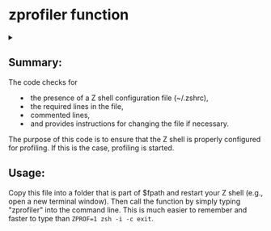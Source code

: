 # zprofiler function

<details><summary> 
  
  ## Summary:
  
  The code checks for
  - the presence of a Z shell configuration file (~/.zshrc),
  - the required lines in the file,
  - commented lines,
  - and provides instructions for changing the file if necessary.
  
  The purpose of this code is to ensure that the Z shell is properly configured for profiling. If this is the case, profiling is started.
  
  ## Usage:
  
  Copy this file into a folder that is part of $fpath and restart your Z shell (e.g., open a new terminal window). Then call the function by simply typing "zprofiler" into the command line. This is much easier to remember and faster to type than `ZPROF=1 zsh -i -c exit`.
  </summary>

  ## Description
  
  The first part of the code checks if the file ~/.zshrc exists. If it does not exist, it prints a message indicating that the file is missing and asks if Z shell is installed. Then it exits with a status code of 1.
  
  The second part is the actual function.
  
  1. The _file variable is set to $HOME/.zshrc, which represents the path to the users Z shell configuration file.
  
  2. The _search1 and _search2 variables store two different search patterns 
  
     `[ -z "$ZPROF" ] || zmodload zsh/zprof` and `[ -z "$ZPROF" ] || zprof`
  
     that will be used to find the corresponding lines in the Z shell configuration file.
    
  3. If the patterns were __*not*__ found in the configuration file, it prints a message indicating that the required lines need to be added at the beginning and end of the configuration file. If only one of patterns is __*not*__ found, it prints a message indicating that the respective line needs to be added either at the beginning or end of the configuration file.
  
  4. If the patterns are found, the code checks if any of the lines with the patterns are commented out (lines starting with #). If so, it prints a message indicating that the line is commented out and advises to remove the leading # character from the line.
    
  5. If any of the patterns are commented out or not found, a message will be displayed indicating that changes need to be made to enable Z shell profiling and the script will exit without starting profiling.
  
  6. Otherwise, the environment variable __ZPROF__ is set to __1__ and the command `zsh -i -c exit` is executed, which starts profiling.
</details>

